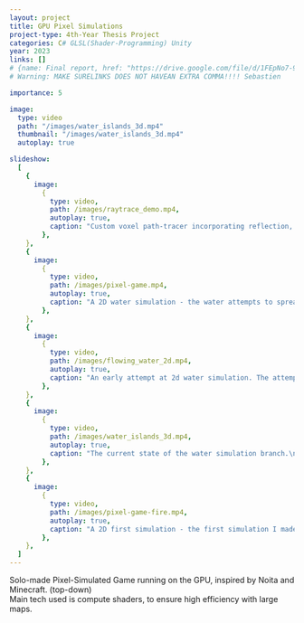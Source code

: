```yaml
---
layout: project
title: GPU Pixel Simulations
project-type: 4th-Year Thesis Project
categories: C# GLSL(Shader-Programming) Unity
year: 2023
links: []
# {name: Final report, href: "https://drive.google.com/file/d/1FEpNo7-92uGZv6gBoDTsEIz4tg0XtvTf/view?usp=drive_link"}
# Warning: MAKE SURELINKS DOES NOT HAVEAN EXTRA COMMA!!!! Sebastien

importance: 5

image:
  type: video
  path: "/images/water_islands_3d.mp4"
  thumbnail: "/images/water_islands_3d.mp4"
  autoplay: true

slideshow:
  [
    {
      image:
        {
          type: video,
          path: /images/raytrace_demo.mp4,
          autoplay: true,
          caption: "Custom voxel path-tracer incorporating reflection, refraction, and volumetric depth.\n\n The cube shown is a collection of refractive dark-grey blocks, coloured light blocks, green mirrors and purple glass.",
        },
    },
    {
      image:
        {
          type: video,
          path: /images/pixel-game.mp4,
          autoplay: true,
          caption: "A 2D water simulation - the water attempts to spread itself equally after losing its momentum.\n\n The terrain is uneven, being lower in height at the center.",
        },
    },
    {
      image:
        {
          type: video,
          path: /images/flowing_water_2d.mp4,
          autoplay: true,
          caption: "An early attempt at 2d water simulation. The attempts to become ubiquitous after losing its momentum.",
        },
    },
    {
      image:
        {
          type: video,
          path: /images/water_islands_3d.mp4,
          autoplay: true,
          caption: "The current state of the water simulation branch.\n\n A full 3D upgrade to the depth-affected 2d simulation. \n\n Runs at 200fps on 150k cells.",
        },
    },
    {
      image:
        {
          type: video,
          path: /images/pixel-game-fire.mp4,
          autoplay: true,
          caption: "A 2D first simulation - the first simulation I made.\n\n Simple logic that spreads fire forwards and fades.",
        },
    },
  ]
---
```


Solo-made Pixel-Simulated Game running on the GPU, inspired by Noita and Minecraft. (top-down)<br>
Main tech used is compute shaders, to ensure high efficiency with large maps.

